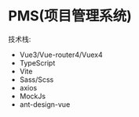 # PMS(项目管理系统)

技术栈:
+ Vue3/Vue-router4/Vuex4
+ TypeScript
+ Vite
+ Sass/Scss
+ axios
+ MockJs
+ ant-design-vue

